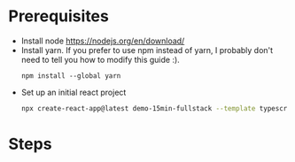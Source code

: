 # Prerequisites

- Install node https://nodejs.org/en/download/
- Install yarn. If you prefer to use npm instead of yarn, I probably don't need to tell you how to
  modify this guide :).
  ```
  npm install --global yarn
  ```
- Set up an initial react project
  ```bash
  npx create-react-app@latest demo-15min-fullstack --template typescript
  ```

# Steps

